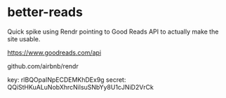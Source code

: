better-reads
============

Quick spike using Rendr pointing to Good Reads API to actually make the site usable.


https://www.goodreads.com/api

github.com/airbnb/rendr

key: rlBQOpaINpECDEMKhDEx9g
secret: QQiStHKuALuNobXhrcNilsuSNbYy8U1cJNiD2VrCk
